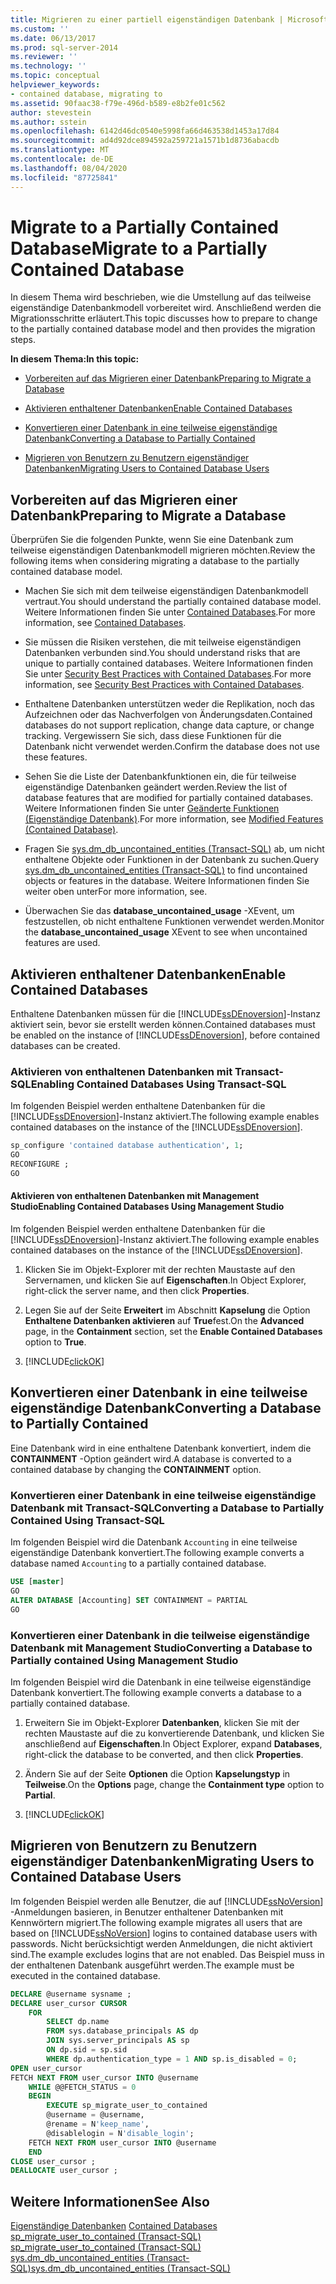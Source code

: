 ```yaml
---
title: Migrieren zu einer partiell eigenständigen Datenbank | Microsoft-Dokumentation
ms.custom: ''
ms.date: 06/13/2017
ms.prod: sql-server-2014
ms.reviewer: ''
ms.technology: ''
ms.topic: conceptual
helpviewer_keywords:
- contained database, migrating to
ms.assetid: 90faac38-f79e-496d-b589-e8b2fe01c562
author: stevestein
ms.author: sstein
ms.openlocfilehash: 6142d46dc0540e5998fa66d463538d1453a17d84
ms.sourcegitcommit: ad4d92dce894592a259721a1571b1d8736abacdb
ms.translationtype: MT
ms.contentlocale: de-DE
ms.lasthandoff: 08/04/2020
ms.locfileid: "87725841"
---
```

# <a name="migrate-to-a-partially-contained-database"></a><span data-ttu-id="a677d-102">Migrate to a Partially Contained Database</span><span class="sxs-lookup"><span data-stu-id="a677d-102">Migrate to a Partially Contained Database</span></span>
  <span data-ttu-id="a677d-103">In diesem Thema wird beschrieben, wie die Umstellung auf das teilweise eigenständige Datenbankmodell vorbereitet wird. Anschließend werden die Migrationsschritte erläutert.</span><span class="sxs-lookup"><span data-stu-id="a677d-103">This topic discusses how to prepare to change to the partially contained database model and then provides the migration steps.</span></span>  
  
 <span data-ttu-id="a677d-104">**In diesem Thema:**</span><span class="sxs-lookup"><span data-stu-id="a677d-104">**In this topic:**</span></span>  
  
-   [<span data-ttu-id="a677d-105">Vorbereiten auf das Migrieren einer Datenbank</span><span class="sxs-lookup"><span data-stu-id="a677d-105">Preparing to Migrate a Database</span></span>](#prepare)  
  
-   [<span data-ttu-id="a677d-106">Aktivieren enthaltener Datenbanken</span><span class="sxs-lookup"><span data-stu-id="a677d-106">Enable Contained Databases</span></span>](#enable)  
  
-   [<span data-ttu-id="a677d-107">Konvertieren einer Datenbank in eine teilweise eigenständige Datenbank</span><span class="sxs-lookup"><span data-stu-id="a677d-107">Converting a Database to Partially Contained</span></span>](#convert)  
  
-   [<span data-ttu-id="a677d-108">Migrieren von Benutzern zu Benutzern eigenständiger Datenbanken</span><span class="sxs-lookup"><span data-stu-id="a677d-108">Migrating Users to Contained Database Users</span></span>](#users)  
  
##  <a name="preparing-to-migrate-a-database"></a><a name="prepare"></a> <span data-ttu-id="a677d-109">Vorbereiten auf das Migrieren einer Datenbank</span><span class="sxs-lookup"><span data-stu-id="a677d-109">Preparing to Migrate a Database</span></span>  
 <span data-ttu-id="a677d-110">Überprüfen Sie die folgenden Punkte, wenn Sie eine Datenbank zum teilweise eigenständigen Datenbankmodell migrieren möchten.</span><span class="sxs-lookup"><span data-stu-id="a677d-110">Review the following items when considering migrating a database to the partially contained database model.</span></span>  
  
-   <span data-ttu-id="a677d-111">Machen Sie sich mit dem teilweise eigenständigen Datenbankmodell vertraut.</span><span class="sxs-lookup"><span data-stu-id="a677d-111">You should understand the partially contained database model.</span></span> <span data-ttu-id="a677d-112">Weitere Informationen finden Sie unter [Contained Databases](contained-databases.md).</span><span class="sxs-lookup"><span data-stu-id="a677d-112">For more information, see [Contained Databases](contained-databases.md).</span></span>  
  
-   <span data-ttu-id="a677d-113">Sie müssen die Risiken verstehen, die mit teilweise eigenständigen Datenbanken verbunden sind.</span><span class="sxs-lookup"><span data-stu-id="a677d-113">You should understand risks that are unique to partially contained databases.</span></span> <span data-ttu-id="a677d-114">Weitere Informationen finden Sie unter [Security Best Practices with Contained Databases](security-best-practices-with-contained-databases.md).</span><span class="sxs-lookup"><span data-stu-id="a677d-114">For more information, see [Security Best Practices with Contained Databases](security-best-practices-with-contained-databases.md).</span></span>  
  
-   <span data-ttu-id="a677d-115">Enthaltene Datenbanken unterstützen weder die Replikation, noch das Aufzeichnen oder das Nachverfolgen von Änderungsdaten.</span><span class="sxs-lookup"><span data-stu-id="a677d-115">Contained databases do not support replication, change data capture, or change tracking.</span></span> <span data-ttu-id="a677d-116">Vergewissern Sie sich, dass diese Funktionen für die Datenbank nicht verwendet werden.</span><span class="sxs-lookup"><span data-stu-id="a677d-116">Confirm the database does not use these features.</span></span>  
  
-   <span data-ttu-id="a677d-117">Sehen Sie die Liste der Datenbankfunktionen ein, die für teilweise eigenständige Datenbanken geändert werden.</span><span class="sxs-lookup"><span data-stu-id="a677d-117">Review the list of database features that are modified for partially contained databases.</span></span> <span data-ttu-id="a677d-118">Weitere Informationen finden Sie unter [Geänderte Funktionen &#40;Eigenständige Datenbank&#41;](modified-features-contained-database.md).</span><span class="sxs-lookup"><span data-stu-id="a677d-118">For more information, see [Modified Features &#40;Contained Database&#41;](modified-features-contained-database.md).</span></span>  
  
-   <span data-ttu-id="a677d-119">Fragen Sie [sys.dm_db_uncontained_entities &#40;Transact-SQL&#41;](/sql/relational-databases/system-dynamic-management-views/sys-dm-db-uncontained-entities-transact-sql) ab, um nicht enthaltene Objekte oder Funktionen in der Datenbank zu suchen.</span><span class="sxs-lookup"><span data-stu-id="a677d-119">Query [sys.dm_db_uncontained_entities &#40;Transact-SQL&#41;](/sql/relational-databases/system-dynamic-management-views/sys-dm-db-uncontained-entities-transact-sql) to find uncontained objects or features in the database.</span></span> <span data-ttu-id="a677d-120">Weitere Informationen finden Sie weiter oben unter</span><span class="sxs-lookup"><span data-stu-id="a677d-120">For more information, see.</span></span>  
  
-   <span data-ttu-id="a677d-121">Überwachen Sie das **database_uncontained_usage** -XEvent, um festzustellen, ob nicht enthaltene Funktionen verwendet werden.</span><span class="sxs-lookup"><span data-stu-id="a677d-121">Monitor the **database_uncontained_usage** XEvent to see when uncontained features are used.</span></span>  
  
##  <a name="enable-contained-databases"></a><a name="enable"></a> <span data-ttu-id="a677d-122">Aktivieren enthaltener Datenbanken</span><span class="sxs-lookup"><span data-stu-id="a677d-122">Enable Contained Databases</span></span>  
 <span data-ttu-id="a677d-123">Enthaltene Datenbanken müssen für die [!INCLUDE[ssDEnoversion](../../includes/ssdenoversion-md.md)]-Instanz aktiviert sein, bevor sie erstellt werden können.</span><span class="sxs-lookup"><span data-stu-id="a677d-123">Contained databases must be enabled on the instance of [!INCLUDE[ssDEnoversion](../../includes/ssdenoversion-md.md)], before contained databases can be created.</span></span>  
  
### <a name="enabling-contained-databases-using-transact-sql"></a><span data-ttu-id="a677d-124">Aktivieren von enthaltenen Datenbanken mit Transact-SQL</span><span class="sxs-lookup"><span data-stu-id="a677d-124">Enabling Contained Databases Using Transact-SQL</span></span>  
 <span data-ttu-id="a677d-125">Im folgenden Beispiel werden enthaltene Datenbanken für die [!INCLUDE[ssDEnoversion](../../includes/ssdenoversion-md.md)]-Instanz aktiviert.</span><span class="sxs-lookup"><span data-stu-id="a677d-125">The following example enables contained databases on the instance of the [!INCLUDE[ssDEnoversion](../../includes/ssdenoversion-md.md)].</span></span>  
  
```sql  
sp_configure 'contained database authentication', 1;  
GO  
RECONFIGURE ;  
GO  
```  
  
#### <a name="enabling-contained-databases-using-management-studio"></a><span data-ttu-id="a677d-126">Aktivieren von enthaltenen Datenbanken mit Management Studio</span><span class="sxs-lookup"><span data-stu-id="a677d-126">Enabling Contained Databases Using Management Studio</span></span>  
 <span data-ttu-id="a677d-127">Im folgenden Beispiel werden enthaltene Datenbanken für die [!INCLUDE[ssDEnoversion](../../includes/ssdenoversion-md.md)]-Instanz aktiviert.</span><span class="sxs-lookup"><span data-stu-id="a677d-127">The following example enables contained databases on the instance of the [!INCLUDE[ssDEnoversion](../../includes/ssdenoversion-md.md)].</span></span>  
  
1.  <span data-ttu-id="a677d-128">Klicken Sie im Objekt-Explorer mit der rechten Maustaste auf den Servernamen, und klicken Sie auf **Eigenschaften**.</span><span class="sxs-lookup"><span data-stu-id="a677d-128">In Object Explorer, right-click the server name, and then click **Properties**.</span></span>  
  
2.  <span data-ttu-id="a677d-129">Legen Sie auf der Seite **Erweitert** im Abschnitt **Kapselung** die Option **Enthaltene Datenbanken aktivieren** auf **True**fest.</span><span class="sxs-lookup"><span data-stu-id="a677d-129">On the **Advanced** page, in the **Containment** section, set the **Enable Contained Databases** option to **True**.</span></span>  
  
3.  [!INCLUDE[clickOK](../../../includes/clickok-md.md)]  
  
##  <a name="converting-a-database-to-partially-contained"></a><a name="convert"></a> <span data-ttu-id="a677d-130">Konvertieren einer Datenbank in eine teilweise eigenständige Datenbank</span><span class="sxs-lookup"><span data-stu-id="a677d-130">Converting a Database to Partially Contained</span></span>  
 <span data-ttu-id="a677d-131">Eine Datenbank wird in eine enthaltene Datenbank konvertiert, indem die **CONTAINMENT** -Option geändert wird.</span><span class="sxs-lookup"><span data-stu-id="a677d-131">A database is converted to a contained database by changing the **CONTAINMENT** option.</span></span>  
  
### <a name="converting-a-database-to-partially-contained-using-transact-sql"></a><span data-ttu-id="a677d-132">Konvertieren einer Datenbank in eine teilweise eigenständige Datenbank mit Transact-SQL</span><span class="sxs-lookup"><span data-stu-id="a677d-132">Converting a Database to Partially Contained Using Transact-SQL</span></span>  
 <span data-ttu-id="a677d-133">Im folgenden Beispiel wird die Datenbank `Accounting` in eine teilweise eigenständige Datenbank konvertiert.</span><span class="sxs-lookup"><span data-stu-id="a677d-133">The following example converts a database named `Accounting` to a partially contained database.</span></span>  
  
```sql  
USE [master]  
GO  
ALTER DATABASE [Accounting] SET CONTAINMENT = PARTIAL  
GO  
```  
  
### <a name="converting-a-database-to-partially-contained-using-management-studio"></a><span data-ttu-id="a677d-134">Konvertieren einer Datenbank in die teilweise eigenständige Datenbank mit Management Studio</span><span class="sxs-lookup"><span data-stu-id="a677d-134">Converting a Database to Partially contained Using Management Studio</span></span>  
 <span data-ttu-id="a677d-135">Im folgenden Beispiel wird die Datenbank in eine teilweise eigenständige Datenbank konvertiert.</span><span class="sxs-lookup"><span data-stu-id="a677d-135">The following example converts a database to a partially contained database.</span></span>  
  
1.  <span data-ttu-id="a677d-136">Erweitern Sie im Objekt-Explorer **Datenbanken**, klicken Sie mit der rechten Maustaste auf die zu konvertierende Datenbank, und klicken Sie anschließend auf **Eigenschaften**.</span><span class="sxs-lookup"><span data-stu-id="a677d-136">In Object Explorer, expand **Databases**, right-click the database to be converted, and then click **Properties**.</span></span>  
  
2.  <span data-ttu-id="a677d-137">Ändern Sie auf der Seite **Optionen** die Option **Kapselungstyp** in **Teilweise**.</span><span class="sxs-lookup"><span data-stu-id="a677d-137">On the **Options** page, change the **Containment type** option to **Partial**.</span></span>  
  
3.  [!INCLUDE[clickOK](../../../includes/clickok-md.md)]  
  
##  <a name="migrating-users-to-contained-database-users"></a><a name="users"></a> <span data-ttu-id="a677d-138">Migrieren von Benutzern zu Benutzern eigenständiger Datenbanken</span><span class="sxs-lookup"><span data-stu-id="a677d-138">Migrating Users to Contained Database Users</span></span>  
 <span data-ttu-id="a677d-139">Im folgenden Beispiel werden alle Benutzer, die auf [!INCLUDE[ssNoVersion](../../includes/ssnoversion-md.md)] -Anmeldungen basieren, in Benutzer enthaltener Datenbanken mit Kennwörtern migriert.</span><span class="sxs-lookup"><span data-stu-id="a677d-139">The following example migrates all users that are based on [!INCLUDE[ssNoVersion](../../includes/ssnoversion-md.md)] logins to contained database users with passwords.</span></span> <span data-ttu-id="a677d-140">Nicht berücksichtigt werden Anmeldungen, die nicht aktiviert sind.</span><span class="sxs-lookup"><span data-stu-id="a677d-140">The example excludes logins that are not enabled.</span></span> <span data-ttu-id="a677d-141">Das Beispiel muss in der enthaltenen Datenbank ausgeführt werden.</span><span class="sxs-lookup"><span data-stu-id="a677d-141">The example must be executed in the contained database.</span></span>  
  
```sql  
DECLARE @username sysname ;  
DECLARE user_cursor CURSOR  
    FOR   
        SELECT dp.name   
        FROM sys.database_principals AS dp  
        JOIN sys.server_principals AS sp   
        ON dp.sid = sp.sid  
        WHERE dp.authentication_type = 1 AND sp.is_disabled = 0;  
OPEN user_cursor  
FETCH NEXT FROM user_cursor INTO @username  
    WHILE @@FETCH_STATUS = 0  
    BEGIN  
        EXECUTE sp_migrate_user_to_contained   
        @username = @username,  
        @rename = N'keep_name',  
        @disablelogin = N'disable_login';  
    FETCH NEXT FROM user_cursor INTO @username  
    END  
CLOSE user_cursor ;  
DEALLOCATE user_cursor ;  
```  
  
## <a name="see-also"></a><span data-ttu-id="a677d-142">Weitere Informationen</span><span class="sxs-lookup"><span data-stu-id="a677d-142">See Also</span></span>  
 <span data-ttu-id="a677d-143">[Eigenständige Datenbanken](contained-databases.md) </span><span class="sxs-lookup"><span data-stu-id="a677d-143">[Contained Databases](contained-databases.md) </span></span>  
 <span data-ttu-id="a677d-144">[sp_migrate_user_to_contained &#40;Transact-SQL&#41;](/sql/relational-databases/system-stored-procedures/sp-migrate-user-to-contained-transact-sql) </span><span class="sxs-lookup"><span data-stu-id="a677d-144">[sp_migrate_user_to_contained &#40;Transact-SQL&#41;](/sql/relational-databases/system-stored-procedures/sp-migrate-user-to-contained-transact-sql) </span></span>  
 [<span data-ttu-id="a677d-145">sys.dm_db_uncontained_entities &#40;Transact-SQL&#41;</span><span class="sxs-lookup"><span data-stu-id="a677d-145">sys.dm_db_uncontained_entities &#40;Transact-SQL&#41;</span></span>](/sql/relational-databases/system-dynamic-management-views/sys-dm-db-uncontained-entities-transact-sql)  
  
  
